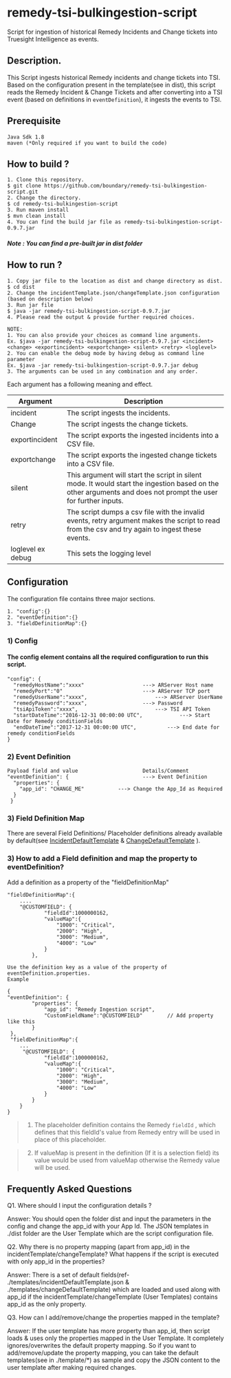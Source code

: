 # remedy-tsi-bulkingestion-script
Script for ingestion of historical Remedy Incidents and Change tickets into Truesight Intelligence as events.

## Description.

This Script ingests historical Remedy incidents and change tickets into TSI. Based on the configuration present in the template(see in dist), this script reads the Remedy Incident & Change Tickets and after converting into a TSI event (based on definitions in  `eventDefinition`), it ingests the events to TSI.


## Prerequisite 
```
Java Sdk 1.8
maven (*Only required if you want to build the code)
```
## How to build ? 
```
1. Clone this repository.
$ git clone https://github.com/boundary/remedy-tsi-bulkingestion-script.git
2. Change the directory.
$ cd remedy-tsi-bulkingestion-script
3. Run maven install
$ mvn clean install
4. You can find the build jar file as remedy-tsi-bulkingestion-script-0.9.7.jar
```
##### Note : You can find a pre-built jar in dist folder

## How to run ?
```
1. Copy jar file to the location as dist and change directory as dist.
$ cd dist
2. Change the incidentTemplate.json/changeTemplate.json configuration (based on description below)
3. Run jar file
$ java -jar remedy-tsi-bulkingestion-script-0.9.7.jar
4. Please read the output & provide further required choices.
```
```
NOTE:
1. You can also provide your choices as command line arguments.
Ex. $java -jar remedy-tsi-bulkingestion-script-0.9.7.jar <incident> <change> <exportincident> <exportchange> <silent> <retry> <loglevel>
2. You can enable the debug mode by having debug as command line parameter 
Ex. $java -jar remedy-tsi-bulkingestion-script-0.9.7.jar debug
3. The arguments can be used in any combination and any order.
```
 Each argument has a following meaning and effect.
 
   | Argument        | Description													|
   |-----------------|---------------------------------------------------------------|
   |incident		 | The script ingests the incidents.     			 		| 
   |Change			 | The script ingests the change tickets.			   	   	|
   |exportincident   | The script exports the ingested incidents into a CSV file.     |
   |exportchange     | The script exports the ingested change tickets into a CSV file.|
   |silent    		 | This argument will start the script in silent mode. It would start the ingestion based on the other arguments and does not prompt the user for further inputs.|
   |retry		     | The script dumps a csv file with the invalid events, retry argument makes the script to read from the csv and try again to ingest these events.|
   |loglevel ex debug| This sets the logging level									|

## Configuration
   The configuration file contains three major sections.

    1. "config":{}
    2. "eventDefinition":{}
    3. "fieldDefinitionMap":{}


### 1) Config

#### The config element contains all the required configuration to run this script.
```
"config": {
  "remedyHostName":"xxxx"  					---> ARServer Host name
  "remedyPort":"0"  						---> ARServer TCP port
  "remedyUserName":"xxxx",  					---> ARServer UserName
  "remedyPassword":"xxxx",					---> Password
  "tsiApiToken":"xxxx",       					---> TSI API Token
  "startDateTime":"2016-12-31 00:00:00 UTC", 	 		---> Start Date for Remedy conditionFields
  "endDateTime":"2017-12-31 00:00:00 UTC", 			---> End date for remedy conditionFields
}

```


### 2) Event Definition
```
Payload field and value						Details/Comment
"eventDefinition": {						---> Event Definition
  "properties": {
    "app_id": "CHANGE_ME" 			---> Change the App_Id as Required
  }
 }
```

### 3) Field Definition Map

There are several Field Definitions/ Placeholder definitions already available by default(see [IncidentDefaultTemplate](https://github.com/boundary/remedy-tsi-bulkingestion-script/blob/master/templates/incidentDefaultTemplate.json) & [ChangeDefaultTemplate](https://github.com/boundary/remedy-tsi-bulkingestion-script/blob/master/templates/changeDefaultTemplate.json) ).

### 3) How to add a Field definition and map the property to eventDefinition?

Add a definition as a property of the "fieldDefinitionMap"
```
"fieldDefinitionMap":{
	....
	"@CUSTOMFIELD": {
			"fieldId":1000000162,
			"valueMap":{
				"1000": "Critical",
				"2000": "High",
				"3000": "Medium",
				"4000": "Low"
			}
		},
```

```
Use the definition key as a value of the property of eventDefinition.properties.
Example

{
"eventDefinition": {						  
		"properties": {
			"app_id": "Remedy Ingestion script",
			"CustomFieldName":"@CUSTOMFIELD"		// Add property like this
		}
 },
 "fieldDefinitionMap":{
 	...
	 "@CUSTOMFIELD": {
			"fieldId":1000000162,
			"valueMap":{
				"1000": "Critical",
				"2000": "High",
				"3000": "Medium",
				"4000": "Low"
			}
		}
	}
}
```
> 1. The placeholder definition contains the Remedy `fieldId` , which defines that this fieldId's value from Remedy entry will be used in place of this placeholder.

> 2. If valueMap is present in the definition (If it is a selection field) its value would be used from valueMap otherwise the Remedy value will be used.

## Frequently Asked Questions

Q1. Where should I input the configuration details ?

Answer: You should open the folder dist and input the parameters in the config and change the app_id with your App Id. The JSON templates in ./dist folder are the User Template which are the script configuration file.

Q2. Why there is no property mapping (apart from app_id) in the incidentTemplate/changeTemplate? What happens if the script is executed with only app_id in the properties?

Answer: There is a set of default fields(ref- ./templates/incidentDefaultTemplate.json & ./templates/changeDefaultTemplate) which are loaded and used along with app_id if the incidentTemplate/changeTemplate (User Templates) contains app_id as the only property.

Q3. How can I add/remove/change the properties mapped in the template?

Answer: If the user template has more property than app_id, then script loads & uses only the properties mapped in the User Template. It completely ignores/overwrites the default property mapping. So if you want to add/remove/update the property mapping, you can take the default templates(see in ./template/*) as sample and copy the JSON content to the user template after making required changes.
